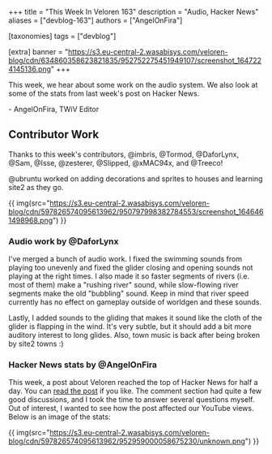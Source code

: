 +++
title = "This Week In Veloren 163"
description = "Audio, Hacker News"
aliases = ["devblog-163"]
authors = ["AngelOnFira"]

[taxonomies]
tags = ["devblog"]

[extra]
banner = "https://s3.eu-central-2.wasabisys.com/veloren-blog/cdn/634860358623821835/952752275451949107/screenshot_1647224145136.png"
+++

This week, we hear about some work on the audio system. We also look at some of
the stats from last week's post on Hacker News.

\- AngelOnFira, TWiV Editor

## Contributor Work

Thanks to this week's contributors, @imbris, @Tormod, @DaforLynx, @Sam, @Isse,
@zesterer, @Slipped, @xMAC94x, and @Treeco!

@ubruntu worked on adding decorations and sprites to houses and learning site2
as they go.

{{
  img(src="https://s3.eu-central-2.wasabisys.com/veloren-blog/cdn/597826574095613962/950797998382784553/screenshot_1646461498968.png")
}}

### Audio work by @DaforLynx

I've merged a bunch of audio work. I fixed the swimming sounds from playing too
unevenly and fixed the glider closing and opening sounds not playing at the
right times. I also made it so faster segments of rivers (i.e. most of them)
make a "rushing river" sound, while slow-flowing river segments make the old
"bubbling" sound. Keep in mind that river speed currently has no effect on
gameplay outside of worldgen and these sounds.

Lastly, I added sounds to the gliding that makes it sound like the cloth of the
glider is flapping in the wind. It's very subtle, but it should add a bit more
auditory interest to long glides. Also, town music is back after being broken by
site2 towns :)

### Hacker News stats by @AngelOnFira

This week, a post about Veloren reached the top of Hacker News for half a day.
You can [read the post](https://news.ycombinator.com/item?id=30667022) if you
like. The comment section had quite a few good discussions, and I took the time
to answer several questions myself. Out of interest, I wanted to see how the
post affected our YouTube views. Below is an image of the stats:

{{
  img(src="https://s3.eu-central-2.wasabisys.com/veloren-blog/cdn/597826574095613962/952959000058675230/unknown.png")
}}
